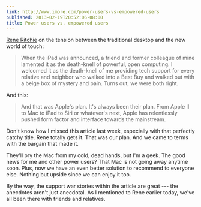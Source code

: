 ```yaml
---
link: http://www.imore.com/power-users-vs-empowered-users
published: 2013-02-19T20:52:06-08:00
title: Power users vs. empowered users
---
```

[Rene Ritchie](https://twitter.com/reneritchie) on the tension between the traditional desktop and the new world of touch:

> When the iPad was announced, a friend and former colleague of mine lamented it as the death-knell of powerful, open computing. I welcomed it as the death-knell of me providing tech support for every relative and neighbor who walked into a Best Buy and walked out with a beige box of mystery and pain. Turns out, we were both right.

And this:

> And that was Apple's plan. It's always been their plan. From Apple II to Mac to iPad to Siri or whatever's next, Apple has relentlessly pushed form factor and interface towards the mainstream.

Don't know how I missed this article last week, especially with that perfectly catchy title. Rene totally gets it. That was our plan. And we came to terms with the bargain that made it.

They'll pry the Mac from my cold, dead hands, but I'm a geek. The good news for me and other power users? That Mac is not going away anytime soon. Plus, now we have an even better solution to recommend to everyone else. Nothing but upside since we can enjoy it too.

By the way, the support war stories within the article are great --- the anecdotes aren't just anecdotal. As I mentioned to Rene earlier today, we've all been there with friends and relatives.

